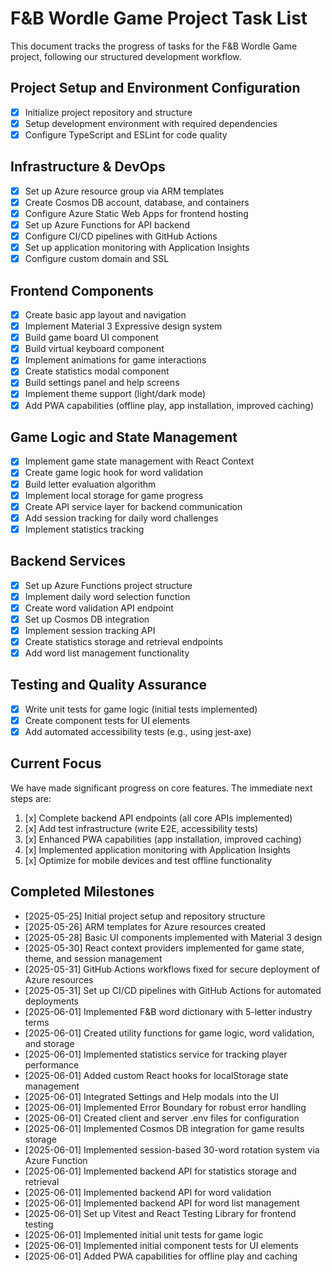 # F&B Wordle Game Project Task List

This document tracks the progress of tasks for the F&B Wordle Game project, following our structured development workflow.

## Project Setup and Environment Configuration

- [x] Initialize project repository and structure
- [x] Setup development environment with required dependencies
- [x] Configure TypeScript and ESLint for code quality

## Infrastructure & DevOps

- [x] Set up Azure resource group via ARM templates
- [x] Create Cosmos DB account, database, and containers
- [x] Configure Azure Static Web Apps for frontend hosting
- [x] Set up Azure Functions for API backend
- [x] Configure CI/CD pipelines with GitHub Actions
- [x] Set up application monitoring with Application Insights
- [x] Configure custom domain and SSL

## Frontend Components

- [x] Create basic app layout and navigation
- [x] Implement Material 3 Expressive design system
- [x] Build game board UI component
- [x] Build virtual keyboard component
- [x] Implement animations for game interactions
- [x] Create statistics modal component
- [x] Build settings panel and help screens
- [x] Implement theme support (light/dark mode)
- [x] Add PWA capabilities (offline play, app installation, improved caching)

## Game Logic and State Management

- [x] Implement game state management with React Context
- [x] Create game logic hook for word validation
- [x] Build letter evaluation algorithm
- [x] Implement local storage for game progress
- [x] Create API service layer for backend communication
- [x] Add session tracking for daily word challenges
- [x] Implement statistics tracking

## Backend Services

- [x] Set up Azure Functions project structure
- [x] Implement daily word selection function
- [x] Create word validation API endpoint
- [x] Set up Cosmos DB integration
- [x] Implement session tracking API
- [x] Create statistics storage and retrieval endpoints
- [x] Add word list management functionality

## Testing and Quality Assurance

- [x] Write unit tests for game logic (initial tests implemented)
- [x] Create component tests for UI elements
- [x] Add automated accessibility tests (e.g., using jest-axe)

## Current Focus

We have made significant progress on core features. The immediate next steps are:

1. [x] Complete backend API endpoints (all core APIs implemented)
2. [x] Add test infrastructure (write E2E, accessibility tests)
3. [x] Enhanced PWA capabilities (app installation, improved caching)
4. [x] Implemented application monitoring with Application Insights
5. [x] Optimize for mobile devices and test offline functionality

## Completed Milestones

- [2025-05-25] Initial project setup and repository structure
- [2025-05-26] ARM templates for Azure resources created
- [2025-05-28] Basic UI components implemented with Material 3 design
- [2025-05-30] React context providers implemented for game state, theme, and session management
- [2025-05-31] GitHub Actions workflows fixed for secure deployment of Azure resources
- [2025-05-31] Set up CI/CD pipelines with GitHub Actions for automated deployments
- [2025-06-01] Implemented F&B word dictionary with 5-letter industry terms
- [2025-06-01] Created utility functions for game logic, word validation, and storage
- [2025-06-01] Implemented statistics service for tracking player performance
- [2025-06-01] Added custom React hooks for localStorage state management
- [2025-06-01] Integrated Settings and Help modals into the UI
- [2025-06-01] Implemented Error Boundary for robust error handling
- [2025-06-01] Created client and server .env files for configuration
- [2025-06-01] Implemented Cosmos DB integration for game results storage
- [2025-06-01] Implemented session-based 30-word rotation system via Azure Function
- [2025-06-01] Implemented backend API for statistics storage and retrieval
- [2025-06-01] Implemented backend API for word validation
- [2025-06-01] Implemented backend API for word list management
- [2025-06-01] Set up Vitest and React Testing Library for frontend testing
- [2025-06-01] Implemented initial unit tests for game logic
- [2025-06-01] Implemented initial component tests for UI elements
- [2025-06-01] Added PWA capabilities for offline play and caching